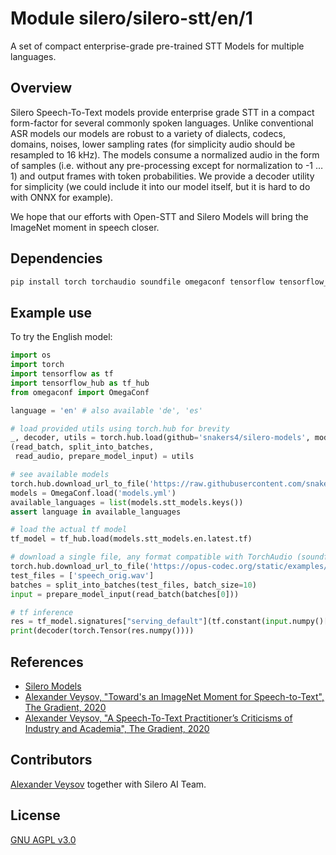 # Module silero/silero-stt/en/1
A set of compact enterprise-grade pre-trained STT Models for multiple languages.

<!-- asset-path: https://silero-models.ams3.cdn.digitaloceanspaces.com/models/en/en_v1_tf.tar -->
<!-- module-type: audio-stt -->
<!-- network-architecture: silero-stt -->
<!-- dataset: silero-en -->
<!-- language: en -->
<!-- fine-tunable: false  -->
<!-- format: saved_model_2 -->
<!-- license: custom -->

## Overview

Silero Speech-To-Text models provide enterprise grade STT in a compact form-factor for several commonly spoken languages. Unlike conventional ASR models our models are robust to a variety of dialects, codecs, domains, noises, lower sampling rates (for simplicity audio should be resampled to 16 kHz). The models consume a normalized audio in the form of samples (i.e. without any pre-processing except for normalization to -1 … 1) and output frames with token probabilities. We provide a decoder utility for simplicity (we could include it into our model itself, but it is hard to do with ONNX for example).

We hope that our efforts with Open-STT and Silero Models will bring the ImageNet moment in speech closer.

## Dependencies

```bash
pip install torch torchaudio soundfile omegaconf tensorflow tensorflow_hub
```

## Example use

To try the English model:

```python
import os
import torch
import tensorflow as tf
import tensorflow_hub as tf_hub
from omegaconf import OmegaConf

language = 'en' # also available 'de', 'es'

# load provided utils using torch.hub for brevity
_, decoder, utils = torch.hub.load(github='snakers4/silero-models', model='silero_stt', language=language)
(read_batch, split_into_batches,
 read_audio, prepare_model_input) = utils

# see available models
torch.hub.download_url_to_file('https://raw.githubusercontent.com/snakers4/silero-models/master/models.yml', 'models.yml')
models = OmegaConf.load('models.yml')
available_languages = list(models.stt_models.keys())
assert language in available_languages

# load the actual tf model
tf_model = tf_hub.load(models.stt_models.en.latest.tf)

# download a single file, any format compatible with TorchAudio (soundfile backend)
torch.hub.download_url_to_file('https://opus-codec.org/static/examples/samples/speech_orig.wav', dst ='speech_orig.wav', progress=True)
test_files = ['speech_orig.wav']
batches = split_into_batches(test_files, batch_size=10)
input = prepare_model_input(read_batch(batches[0]))

# tf inference
res = tf_model.signatures["serving_default"](tf.constant(input.numpy()[0]))['output_0']
print(decoder(torch.Tensor(res.numpy())))

```

## References

- [Silero Models](https://github.com/snakers4/silero-models)
- [Alexander Veysov, "Toward's an ImageNet Moment for Speech-to-Text", The Gradient, 2020](https://thegradient.pub/towards-an-imagenet-moment-for-speech-to-text/)
- [Alexander Veysov, "A Speech-To-Text Practitioner’s Criticisms of Industry and Academia", The Gradient, 2020](https://thegradient.pub/a-speech-to-text-practitioners-criticisms-of-industry-and-academia/)

## Contributors

[Alexander Veysov](http://github.com/snakers4) together with Silero AI Team.

## License

[GNU AGPL v3.0](https://github.com/snakers4/silero-models/blob/master/LICENSE)
